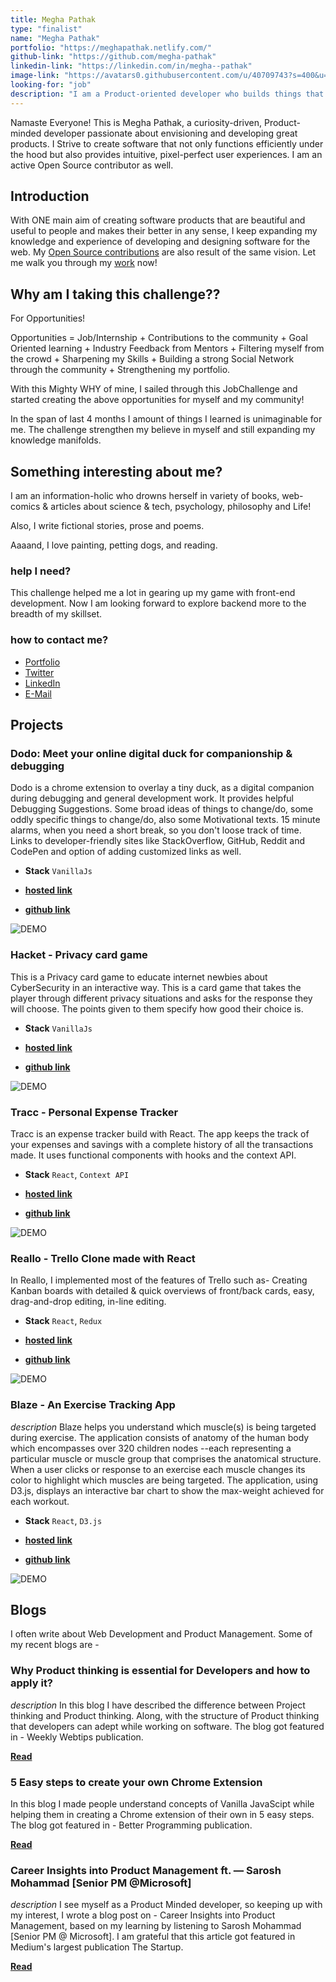 ```yaml
---
title: Megha Pathak
type: "finalist"
name: "Megha Pathak"
portfolio: "https://meghapathak.netlify.com/"
github-link: "https://github.com/megha-pathak"
linkedin-link: "https://linkedin.com/in/megha--pathak"
image-link: "https://avatars0.githubusercontent.com/u/40709743?s=400&u=081e9e630c5a4fea6acd17d4d43e3e8b8665e6ee&v=4"
looking-for: "job"
description: "I am a Product-oriented developer who builds things that live on the Web."
---
```


Namaste Everyone! This is Megha Pathak, a curiosity-driven, Product-minded developer passionate about envisioning and developing great products. I Strive to create software that not only functions efficiently under the hood but also provides intuitive, pixel-perfect user experiences. I am an active Open Source contributor as well.

## Introduction

With ONE main aim of creating software products that are beautiful and useful to people and makes their better in any sense, I keep expanding my knowledge and experience of developing and designing software for the web. My [Open Source contributions](https://git.io/JJkXi) are also result of the same vision. Let me walk you through my [work](https://meghapathak.netlify.com/) now!


## Why am I taking this challenge??

For Opportunities!

Opportunities = Job/Internship + Contributions to the community + Goal Oriented learning + Industry Feedback from Mentors + Filtering myself from the crowd + Sharpening my Skills + Building a strong Social Network through the community + Strengthening my portfolio.

With this Mighty WHY of mine, I sailed through this JobChallenge and started creating the above opportunities for myself and my community! 

In the span of last 4 months I amount of things I learned is unimaginable for me. The challenge strengthen my believe in myself and still expanding my knowledge manifolds.  


## Something interesting about me?

I am an information-holic who drowns herself in variety of books, web-comics & articles about science & tech, psychology, philosophy and Life!

Also, I write fictional stories, prose and poems.

Aaaand, I love painting, petting dogs, and reading.

### help I need?

This challenge helped me a lot in gearing up my game with front-end development. Now I am looking forward to explore backend more to the breadth of my skillset.  

### how to contact me?

- [Portfolio](https://meghapathak.netlify.com/)
- [Twitter](https://twitter.com/Megha_Pathak_)
- [LinkedIn](https://linkedin.com/in/megha--pathak/)
- [E-Mail](mailto:meghapathak2013@gmail.com)


## Projects



### Dodo: Meet your online digital duck for companionship & debugging


Dodo is a chrome extension to overlay a tiny duck, as a digital companion during debugging and general development work. It provides helpful Debugging Suggestions. Some broad ideas of things to change/do, some oddly specific things to change/do, also some Motivational texts. 
15 minute alarms, when you need a short break, so you don't loose track of time. Links to developer-friendly sites like StackOverflow, GitHub, Reddit and CodePen and option of adding customized links as well. 


- **Stack** `VanillaJs`

- [**hosted link**](https://dododebugging.netlify.com/)

- [**github link**](https://github.com/Megha-Pathak/Dodo) 

![DEMO](https://git.io/JJkhE)

### Hacket - Privacy card game

This is a Privacy card game to educate internet newbies about CyberSecurity in an interactive way. This is a card game that takes the player through different privacy situations and asks for the response they will choose. The points given to them specify how good their choice is.

- **Stack** `VanillaJs`

- [**hosted link**](https://hacket.netlify.com/)

- [**github link**](https://github.com/Megha-Pathak/Hacket) 

![DEMO](https://git.io/JJkp9)


### Tracc - Personal Expense Tracker

Tracc is an expense tracker build with React. The app keeps the track of your expenses and savings with a complete history of all the transactions made. It uses functional components with hooks and the context API.

- **Stack** `React`, `Context API`

- [**hosted link**](https://tracc.netlify.com/)

- [**github link**](https://github.com/Megha-Pathak/Tracc) 

![DEMO](https://git.io/JJkhr)


### Reallo - Trello Clone made with React 

In Reallo, I implemented most of the features of Trello such as- Creating Kanban boards with detailed & quick overviews of front/back cards, easy, drag-and-drop editing, in-line editing. 

- **Stack** `React`, `Redux`

- [**hosted link**](https://reallo.netlify.com/)

- [**github link**](https://github.com/Megha-Pathak/Reallo) 

![DEMO](https://git.io/JJkhS)



### Blaze - An Exercise Tracking App

_description_ Blaze helps you understand which muscle(s) is being targeted during exercise. The application consists of anatomy of the human body which encompasses over 320 children nodes --each representing a particular muscle or muscle group that comprises the anatomical structure. When a user clicks or response to an exercise each muscle changes its color to highlight which muscles are being targeted. The application, using D3.js, displays an interactive bar chart to show the max-weight achieved for each workout.

- **Stack** `React`, `D3.js`

- [**hosted link**](https://blaze-pi.vercel.app/)

- [**github link**](https://github.com/Megha-Pathak/Blaze) 

![DEMO](https://git.io/JJkpH)



## Blogs

I often write about Web Development and Product Management. Some of my recent blogs are - 

### Why Product thinking is essential for Developers and how to apply it? 
_description_ In this blog I have described the difference between Project thinking and Product thinking. Along, with the structure of Product thinking that developers can adept while working on software. The blog got featured in - Weekly Webtips publication. 

[**Read**](https://medium.com/weekly-webtips/why-product-thinking-is-essential-for-developers-and-how-to-apply-it-e474f62b430)


### 5 Easy steps to create your own Chrome Extension
In this blog I made people understand concepts of Vanilla JavaScipt while helping them in creating a Chrome extension of their own in 5 easy steps. The blog got featured in - Better Programming publication. 

[**Read**](https://medium.com/better-programming/5-easy-steps-to-create-your-own-chrome-extension-6e248e42d48d)

### Career Insights into Product Management ft. — Sarosh Mohammad [Senior PM @Microsoft] 
_description_ I see myself as a Product Minded developer, so keeping up with my interest, I wrote a blog post on - Career Insights into Product Management, based on my learning by listening to Sarosh Mohammad [Senior PM @ Microsoft].
I am grateful that this article got featured in Medium's largest publication The Startup.

[**Read**](https://medium.com/swlh/career-insights-into-product-management-ft-sarosh-mohammad-senior-pm-microsoft-77e0bd233fd4)
